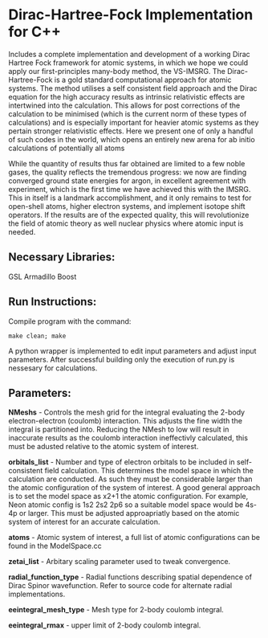 
# Dirac-Hartree-Fock Implementation for C++
Includes a complete implementation and development of a working Dirac Hartree Fock framework for atomic systems, in which we hope we could apply our first-principles many-body method, the VS-IMSRG. The Dirac-Hartree-Fock is a gold standard computational approach for atomic systems. The method utilises a self consistent field approach and the Dirac equation for the high accuracy results as intrinsic relativistic effects are intertwined into the calculation. This allows for post corrections of the calculation to be minimised (which is the current norm of these types of calculations) and is especially important for heavier atomic systems as they pertain stronger relativistic effects. Here we present one of only a handful of such codes in the world, which opens an entirely new arena for ab initio calculations of potentially all atoms


While the quantity of results thus far obtained are limited to a few noble gases, the quality reflects the tremendous progress: we now are finding converged ground state energies for argon, in excellent agreement with experiment, which is the first time we have achieved this with the IMSRG. This in itself is a landmark accomplishment, and it only remains to test for open-shell atoms, higher electron systems, and implement isotope shift operators. If the results are of the expected quality, this will revolutionize the field of atomic theory as well nuclear physics where atomic input is needed.

## Necessary Libraries:
GSL
Armadillo
Boost

## Run Instructions:
Compile program with the command:
```
make clean; make
```
A python wrapper is implemented to edit input parameters and adjust input parameters. After successful building only the execution of run.py is nessesary for calculations. 


## Parameters:

**NMeshs**                 - Controls the mesh grid for the integral evaluating the 2-body electron-electron (coulomb) interaction. This adjusts the                          fine width the integral is partitioned into. Reducing the NMesh to low will result in inaccurate results as the coulomb                          interaction ineffectivly calculated, this must be adusted relative to the atomic system of interest.

**orbitals_list**         - Number and type of electron orbitals to be included in self-consistent field calculation. This determines the model                              space in which the calculation are conducted. As such they must be considerable larger than the atomic configuration of                          the system of interest. A good general approach is to set the model space as x2+1 the atomic configuration. For example,                         Neon atomic config is 1s2 2s2 2p6 so a suitable model space would be 4s-4p or larger. This must be adjusted                                      approapriatly based on the atomic system of interest for an accurate calculation.

**atoms**                  - Atomic system of interest, a full list of atomic configurations can be found in the ModelSpace.cc

**zetai_list**             - Arbitary scaling parameter used to tweak convergence.

**radial_function_type**   - Radial functions describing spatial dependence of Dirac Spinor wavefunction. Refer to source code for alternate radial                           implementations.

**eeintegral_mesh_type**   - Mesh type for 2-body coulomb integral.

**eeintegral_rmax**        - upper limit of 2-body coulomb integral.




